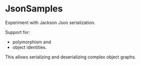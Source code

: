 # JsonSamples
Experiment with Jackson Json serialization.

Support for:
* polymorphism and 
* object identities.  

This allows serializing and deserializing complex object graphs.
